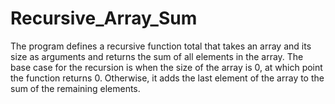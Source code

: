 # Recursive_Array_Sum
The program defines a recursive function total that takes an array and its size as arguments and returns the sum of all elements in the array. The base case for the recursion is when the size of the array is 0, at which point the function returns 0. Otherwise, it adds the last element of the array to the sum of the remaining elements.
